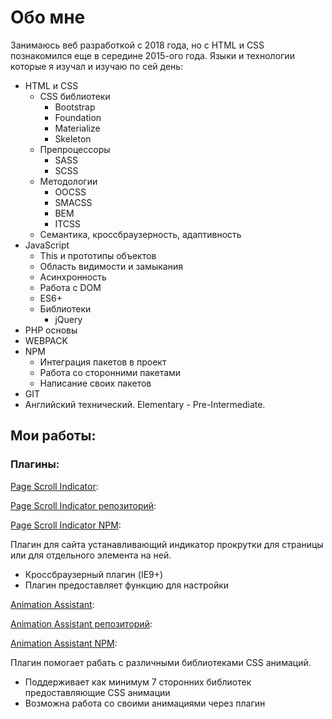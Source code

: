 # Обо мне

Занимаюсь веб разработкой с 2018 года, но с HTML и CSS познакомился еще в середине 2015-ого года. Языки и технологии которые я изучал и изучаю по сей день:

* HTML и CSS
    * CSS библиотеки
        * Bootstrap
        * Foundation
        * Materialize 
        * Skeleton 
    * Препроцессоры
        * SASS
        * SCSS
    * Методологии
        * OOCSS
        * SMACSS
        * BEM
        * ITCSS
    * Семантика, кроссбраузерность, адаптивность
* JavaScript
    * This и прототипы объектов
    * Область видимости и замыкания
    * Асинхронность
    * Работа с DOM
    * ES6+
    * Библиотеки
        * jQuery
* PHP основы
* WEBPACK
* NPM
    * Интеграция пакетов в проект
    * Работа со сторонними пакетами
    * Написание своих пакетов 
* GIT
* Английский технический. Elementary - Pre-Intermediate.

## Мои работы:

### Плагины:

[Page Scroll Indicator](https://denislopatin.github.io/Scroll-Page-Indicator/):

[Page Scroll Indicator репозиторий](https://denislopatin.github.io/Scroll-Page-Indicator/):

[Page Scroll Indicator NPM](https://www.npmjs.com/package/page-scroll-indicator):

Плагин для сайта устанавливающий индикатор прокрутки для страницы или для отдельного элемента на ней.

* Кроссбраузерный плагин (IE9+)
* Плагин предоставляет функцию для настройки

[Animation Assistant](https://denislopatin.github.io/Animation-Assistant-documentation/ru-index.html):

[Animation Assistant репозиторий](https://github.com/DenisLopatin/animation-assistant):

[Animation Assistant NPM](https://www.npmjs.com/package/animation-assistant):

Плагин помогает рабать с различными библиотеками CSS анимаций.

* Поддерживает как минимум 7 сторонних библиотек предоставляющие CSS анимации
* Возможна работа со своими анимациями через плагин
